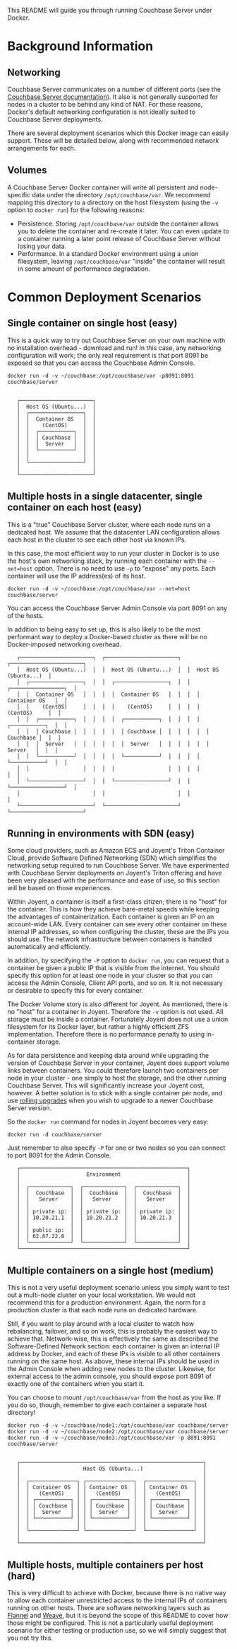 
This README will guide you through running Couchbase Server under Docker.

# Background Information

## Networking

Couchbase Server communicates on a number of different ports (see the [Couchbase Server documentation](http://docs.couchbase.com/admin/admin/Install/install-networkPorts.html "Network ports page on Couchbase Server documentation")). It also is not generally supported for nodes in a cluster to be behind any kind of NAT. For these reasons, Docker's default networking configuration is not ideally suited to Couchbase Server deployments.

There are several deployment scenarios which this Docker image can easily support. These will be detailed below, along with recommended network arrangements for each.

## Volumes

A Couchbase Server Docker container will write all persistent and node-specific data under the directory `/opt/couchbase/var`. We recommend mapping this directory to a directory on the host filesystem (using the `-v` option to `docker run`) for the following reasons:

* Persistence. Storing `/opt/couchbase/var` outside the container allows you to delete the container and re-create it later. You can even update to a container running a later point release of Couchbase Server without losing your data.
* Performance. In a standard Docker environment using a union filesystem, leaving `/opt/couchbase/var` "inside" the container will result in some amount of performance degradation.

# Common Deployment Scenarios

## Single container on single host (easy)

This is a quick way to try out Couchbase Server on your own machine with no installation overhead - download and run! In this case, any networking configuration will work; the only real requirement is that port 8091 be exposed so that you can access the Couchbase Admin Console.

    docker run -d -v ~/couchbase:/opt/couchbase/var -p8091:8091 couchbase/server
    
                                                                                      
       ┌───────────────────────┐                                                      
       │  Host OS (Ubuntu...)  │                                                      
       │  ┌─────────────────┐  │                                                      
       │  │  Container OS   │  │                                                      
       │  │    (CentOS)     │  │                                                      
       │  │  ┌───────────┐  │  │                                                      
       │  │  │ Couchbase │  │  │                                                      
       │  │  │  Server   │  │  │                                                      
       │  │  └───────────┘  │  │                                                      
       │  │                 │  │                                                      
       │  └─────────────────┘  │                                                      
       │                       │                                                      
       └───────────────────────┘                                                      


## Multiple hosts in a single datacenter, single container on each host (easy)

This is a "true" Couchbase Server cluster, where each node runs on a dedicated host. We assume that the datacenter LAN configuration allows each host in the cluster to see each other host via known IPs.

In this case, the most efficient way to run your cluster in Docker is to use the host's own networking stack, by running each container with the `--net=host` option. There is no need to use `-p` to "expose" any ports. Each container will use the IP address(es) of its host.

    docker run -d -v ~/couchbase:/opt/couchbase/var --net=host couchbase/server

You can access the Couchbase Server Admin Console via port 8091 on any of the hosts.

In addition to being easy to set up, this is also likely to be the most performant way to deploy a Docker-based cluster as there will be no Docker-imposed networking overhead.

       ┌───────────────────────┐  ┌───────────────────────┐  ┌───────────────────────┐
       │  Host OS (Ubuntu...)  │  │  Host OS (Ubuntu...)  │  │  Host OS (Ubuntu...)  │
       │  ┌─────────────────┐  │  │  ┌─────────────────┐  │  │  ┌─────────────────┐  │
       │  │  Container OS   │  │  │  │  Container OS   │  │  │  │  Container OS   │  │
       │  │    (CentOS)     │  │  │  │    (CentOS)     │  │  │  │    (CentOS)     │  │
       │  │  ┌───────────┐  │  │  │  │  ┌───────────┐  │  │  │  │  ┌───────────┐  │  │
       │  │  │ Couchbase │  │  │  │  │  │ Couchbase │  │  │  │  │  │ Couchbase │  │  │
       │  │  │  Server   │  │  │  │  │  │  Server   │  │  │  │  │  │  Server   │  │  │
       │  │  └───────────┘  │  │  │  │  └───────────┘  │  │  │  │  └───────────┘  │  │
       │  │                 │  │  │  │                 │  │  │  │                 │  │
       │  └─────────────────┘  │  │  └─────────────────┘  │  │  └─────────────────┘  │
       │                       │  │                       │  │                       │
       └───────────────────────┘  └───────────────────────┘  └───────────────────────┘


## Running in environments with SDN (easy)

Some cloud providers, such as Amazon ECS and Joyent's Triton Container Cloud, provide Software Defined Networking (SDN) which simplifies the networking setup required to run Couchbase Server. We have experimented with Couchbase Server deployments on Joyent's Triton offering and have been very pleased with the performance and ease of use, so this section will be based on those experiences.

Within Joyent, a container is itself a first-class citizen; there is no "host" for the container. This is how they achieve bare-metal speeds while keeping the advantages of containerization. Each container is given an IP on an account-wide LAN. Every container can see every other container on these internal IP addresses, so when configuring the cluster, these are the IPs you should use. The network infrastructure between containers is handled automatically and efficiently.

In addition, by specifying the `-P` option to `docker run`, you can request that a container be given a public IP that is visible from the internet. You should specify this option for at least one node in your cluster so that you can access the Admin Console, Client API ports, and so on. It is not necessary or desirable to specify this for every container.

The Docker Volume story is also different for Joyent. As mentioned, there is no "host" for a container in Joyent. Therefore the `-v` option is not used. All storage must be inside a container. Fortunately Joyent does not use a union filesystem for its Docker layer, but rather a highly efficient ZFS implementation. Therefore there is no performance penalty to using in-container storage.

As for data persistence and keeping data around while upgrading the version of Couchbase Server in your container, Joyent does support volume links between containers. You could therefore launch two containers per node in your cluster - one simply to host the storage, and the other running Couchbase Server. This will significantly increase your Joyent cost, however. A better solution is to stick with a single container per node, and use [rolling upgrades](http://blog.couchbase.com/Couchbase-rolling-upgrades "Couchbase blog on rolling upgrades") when you wish to upgrade to a newer Couchbase Server version.

So the `docker run` command for nodes in Joyent becomes very easy:

    docker run -d couchbase/server

Just remember to also specify `-P` for one or two nodes so you can connect to port 8091 for the Admin Console.

                                                                                      
       ┌─────────────────────────────────────────────────────┐                        
       │                     Environment                     │                        
       │                                                     │                        
       │  ┌─────────────┐  ┌─────────────┐  ┌─────────────┐  │                        
       │  │  Couchbase  │  │  Couchbase  │  │  Couchbase  │  │                        
       │  │   Server    │  │   Server    │  │   Server    │  │                        
       │  │             │  │             │  │             │  │                        
       │  │ private ip: │  │ private ip: │  │ private ip: │  │                        
       │  │ 10.20.21.1  │  │ 10.20.21.2  │  │ 10.20.21.3  │  │                        
       │  │             │  │             │  │             │  │                        
       │  │ public ip:  │  │             │  │             │  │                        
       │  │ 62.87.22.8  │  │             │  │             │  │                        
       │  └─────────────┘  └─────────────┘  └─────────────┘  │                        
       └─────────────────────────────────────────────────────┘


## Multiple containers on a single host (medium)

This is not a very useful deployment scenario unless you simply want to test out a multi-node cluster on your local workstation. We would not recommend this for a production environment. Again, the norm for a production cluster is that each node runs on dedicated hardware.

Still, if you want to play around with a local cluster to watch how rebalancing, failover, and so on work, this is probably the easiest way to achieve that. Network-wise, this is effectively the same as described the Software-Defined Network section: each container is given an internal IP address by Docker, and each of these IPs is visible to all other containers running on the same host. As above, these internal IPs should be used in the Admin Console when adding new nodes to the cluster. Likewise, for external access to the admin console, you should expose port 8091 of exactly one of the containers when you start it.

You can choose to mount `/opt/couchbase/var` from the host as you like. If you do so, though, remember to give each container a separate host directory!

    docker run -d -v ~/couchbase/node1:/opt/couchbase/var couchbase/server
    docker run -d -v ~/couchbase/node2:/opt/couchbase/var couchbase/server
    docker run -d -v ~/couchbase/node3:/opt/couchbase/var -p 8091:8091 couchbase/server

                                                                                      
       ┌──────────────────────────────────────────────────────────┐                   
       │                    Host OS (Ubuntu...)                   │                   
       │                                                          │                   
       │  ┌───────────────┐ ┌───────────────┐  ┌───────────────┐  │                   
       │  │ Container OS  │ │ Container OS  │  │ Container OS  │  │                   
       │  │   (CentOS)    │ │   (CentOS)    │  │   (CentOS)    │  │                   
       │  │ ┌───────────┐ │ │ ┌───────────┐ │  │ ┌───────────┐ │  │                   
       │  │ │ Couchbase │ │ │ │ Couchbase │ │  │ │ Couchbase │ │  │                   
       │  │ │  Server   │ │ │ │  Server   │ │  │ │  Server   │ │  │                   
       │  │ └───────────┘ │ │ └───────────┘ │  │ └───────────┘ │  │                   
       │  │               │ │               │  │               │  │                   
       │  └───────────────┘ └───────────────┘  └───────────────┘  │                   
       │                                                          │                   
       └──────────────────────────────────────────────────────────┘                   


## Multiple hosts, multiple containers per host (hard)

This is very difficult to achieve with Docker, because there is no native way to allow each container unrestricted access to the internal IPs of containers running on other hosts. There are software networking layers such as [Flannel](https://github.com/coreos/flannel "Flannel") and [Weave](https://github.com/weaveworks/weave "Weave"), but it is beyond the scope of this README to cover how those might be configured. This is not a particularly useful deployment scenario for either testing or production use, so we will simply suggest that you not try this.
